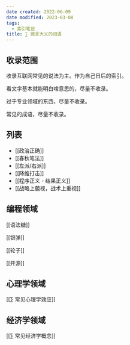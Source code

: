 ```yaml
---
date created: 2022-06-09
date modified: 2023-03-08
tags:
  - 索引笔记
title: ∑ 微言大义的词语
---
```


## 收录范围

收录互联网常见的说法为主。作为自己日后的索引。

看文字基本就能明白啥意思的，尽量不收录。

过于专业领域的东西，尽量不收录。

常见的成语，尽量不收录。

## 列表

- [[政治正确]]
- [[春秋笔法]]
- [[左派/右派]]
- [[降维打击]]
- [[程序正义 - 结果正义]]
- [[战略上藐视，战术上重视]]

## 编程领域

[[语法糖]]

[[银弹]]

[[轮子]]

[[开源]]

## 心理学领域

[[∑ 常见心理学效应]]

## 经济学领域

[[∑ 常见经济学概念]]
